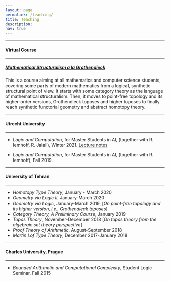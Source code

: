 ```yaml
---
layout: page
permalink: /teaching/
title: Teaching
description: 
nav: true
---
```


***

#### Virtual Course

***

##### [_Mathematical Structuralism a la Grothendieck_ ](https://amirtabatabai.github.io/projects/MS/)

This is a course aiming at all mathematics and computer science students, covering some parts of modern mathematics from a logical, synthetic structural point of view. It starts with some category theory as the language of mathematical structuralism. Then, it moves to point-free topology and its higher-order versions, Grothendieck toposes and higher toposes to finally reach synthetic functorial geometry and abstract homotopy theory. 

***

#### Utrecht University

***
* _Logic and Computation_, for Master Students in AI, (together with R. Iemhoff, R. Jalali), Winter 2021.  [Lecture notes](/assets/pdf/CT.pdf)

* _Logic and Computation_, for Master Students in AI, (together with R. Iemhoff), Fall 2019.    

***

#### University of Tehran

***

* _Homotopy Type Theory_, January - March 2020  
* _Geometry via Logic II_, January-March 2020  
* _Geometry via Logic_, January-March 2019, [_On point-free topology and its higher version, i.e., Grothendieck toposes_]  
* _Category Theory, A Preliminary Course_, January 2019  
* _Topos Theory_, November-December 2018 [_On topos theory from the algebraic set theory perspective_]  
* _Proof Theory of Arithmetic_, August-September 2018  
* _Martin Lof Type Theory_, December 2017-January 2018  

***

#### Charles University, Prague

***

* _Bounded Arithmetic and Computational Complexity_, Student Logic Seminar, Fall 2015

